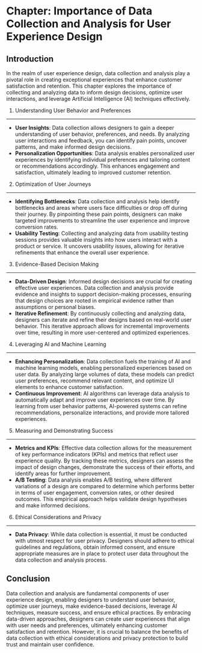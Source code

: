 Chapter: Importance of Data Collection and Analysis for User Experience Design
==============================================================================

Introduction
------------

In the realm of user experience design, data collection and analysis play a pivotal role in creating exceptional experiences that enhance customer satisfaction and retention. This chapter explores the importance of collecting and analyzing data to inform design decisions, optimize user interactions, and leverage Artificial Intelligence (AI) techniques effectively.

1. Understanding User Behavior and Preferences
----------------------------------------------

* **User Insights**: Data collection allows designers to gain a deeper understanding of user behavior, preferences, and needs. By analyzing user interactions and feedback, you can identify pain points, uncover patterns, and make informed design decisions.
* **Personalization Opportunities**: Data analysis enables personalized user experiences by identifying individual preferences and tailoring content or recommendations accordingly. This enhances engagement and satisfaction, ultimately leading to improved customer retention.

2. Optimization of User Journeys
--------------------------------

* **Identifying Bottlenecks**: Data collection and analysis help identify bottlenecks and areas where users face difficulties or drop off during their journey. By pinpointing these pain points, designers can make targeted improvements to streamline the user experience and improve conversion rates.
* **Usability Testing**: Collecting and analyzing data from usability testing sessions provides valuable insights into how users interact with a product or service. It uncovers usability issues, allowing for iterative refinements that enhance the overall user experience.

3. Evidence-Based Decision Making
---------------------------------

* **Data-Driven Design**: Informed design decisions are crucial for creating effective user experiences. Data collection and analysis provide evidence and insights to support decision-making processes, ensuring that design choices are rooted in empirical evidence rather than assumptions or personal biases.
* **Iterative Refinement**: By continuously collecting and analyzing data, designers can iterate and refine their designs based on real-world user behavior. This iterative approach allows for incremental improvements over time, resulting in more user-centered and optimized experiences.

4. Leveraging AI and Machine Learning
-------------------------------------

* **Enhancing Personalization**: Data collection fuels the training of AI and machine learning models, enabling personalized experiences based on user data. By analyzing large volumes of data, these models can predict user preferences, recommend relevant content, and optimize UI elements to enhance customer satisfaction.
* **Continuous Improvement**: AI algorithms can leverage data analysis to automatically adapt and improve user experiences over time. By learning from user behavior patterns, AI-powered systems can refine recommendations, personalize interactions, and provide more tailored experiences.

5. Measuring and Demonstrating Success
--------------------------------------

* **Metrics and KPIs**: Effective data collection allows for the measurement of key performance indicators (KPIs) and metrics that reflect user experience quality. By tracking these metrics, designers can assess the impact of design changes, demonstrate the success of their efforts, and identify areas for further improvement.
* **A/B Testing**: Data analysis enables A/B testing, where different variations of a design are compared to determine which performs better in terms of user engagement, conversion rates, or other desired outcomes. This empirical approach helps validate design hypotheses and make informed decisions.

6. Ethical Considerations and Privacy
-------------------------------------

* **Data Privacy**: While data collection is essential, it must be conducted with utmost respect for user privacy. Designers should adhere to ethical guidelines and regulations, obtain informed consent, and ensure appropriate measures are in place to protect user data throughout the data collection and analysis process.

Conclusion
----------

Data collection and analysis are fundamental components of user experience design, enabling designers to understand user behavior, optimize user journeys, make evidence-based decisions, leverage AI techniques, measure success, and ensure ethical practices. By embracing data-driven approaches, designers can create user experiences that align with user needs and preferences, ultimately enhancing customer satisfaction and retention. However, it is crucial to balance the benefits of data collection with ethical considerations and privacy protection to build trust and maintain user confidence.
